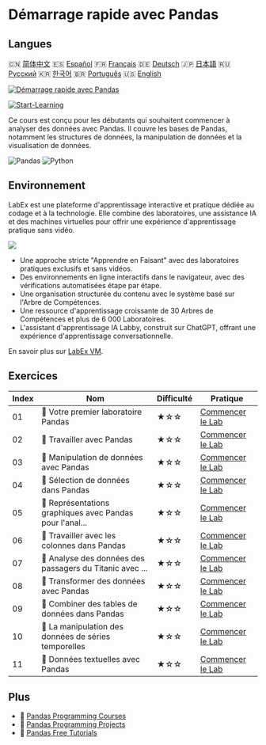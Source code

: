# Démarrage rapide avec Pandas

## Langues

🇨🇳 [简体中文](README_zh.md) 🇪🇸 [Español](README_es.md) 🇫🇷 [Français](README_fr.md) 🇩🇪 [Deutsch](README_de.md) 🇯🇵 [日本語](README_ja.md) 🇷🇺 [Русский](README_ru.md) 🇰🇷 [한국어](README_ko.md) 🇧🇷 [Português](README_pt.md) 🇺🇸 [English](README.md) 

[![Démarrage rapide avec Pandas](https://cover-creator.labex.io/quick-start-with-pandas.png?lang=fr)](https://labex.io/fr/courses/quick-start-with-pandas)

[![Start-Learning](https://img.shields.io/badge/Start-Learning-whitesmoke?style=for-the-badge)](https://labex.io/fr/courses/quick-start-with-pandas)

Ce cours est conçu pour les débutants qui souhaitent commencer à analyser des données avec Pandas. Il couvre les bases de Pandas, notamment les structures de données, la manipulation de données et la visualisation de données.

![Pandas](https://img.shields.io/badge/Pandas-whitesmoke?style=for-the-badge&logo=pandas)
![Python](https://img.shields.io/badge/Python-whitesmoke?style=for-the-badge&logo=python)


## Environnement

LabEx est une plateforme d'apprentissage interactive et pratique dédiée au codage et à la technologie. Elle combine des laboratoires, une assistance IA et des machines virtuelles pour offrir une expérience d'apprentissage pratique sans vidéo.

![](https://tutorial-screenshot.getvm.io/images/vm-1725247253.png)

- Une approche stricte "Apprendre en Faisant" avec des laboratoires pratiques exclusifs et sans vidéos.
- Des environnements en ligne interactifs dans le navigateur, avec des vérifications automatisées étape par étape.
- Une organisation structurée du contenu avec le système basé sur l'Arbre de Compétences.
- Une ressource d'apprentissage croissante de 30 Arbres de Compétences et plus de 6 000 Laboratoires.
- L'assistant d'apprentissage IA Labby, construit sur ChatGPT, offrant une expérience d'apprentissage conversationnelle.

En savoir plus sur [LabEx VM](https://support.labex.io/using-labex/virtual-machine).

## Exercices

|   Index | Nom                                                      | Difficulté   | Pratique                                                                                                                              |
|---------|----------------------------------------------------------|--------------|---------------------------------------------------------------------------------------------------------------------------------------|
|      01 | 📖 Votre premier laboratoire Pandas                      | ★☆☆          | <a target='_blank' href='https://labex.io/fr/tutorials/pandas-your-first-pandas-lab-92727'>Commencer le Lab</a>                       |
|      02 | 📖 Travailler avec Pandas                                | ★☆☆          | <a target='_blank' href='https://labex.io/fr/tutorials/python-working-with-pandas-65430'>Commencer le Lab</a>                         |
|      03 | 📖 Manipulation de données avec Pandas                   | ★☆☆          | <a target='_blank' href='https://labex.io/fr/tutorials/python-pandas-data-manipulation-65431'>Commencer le Lab</a>                    |
|      04 | 📖 Sélection de données dans Pandas                      | ★☆☆          | <a target='_blank' href='https://labex.io/fr/tutorials/python-data-selection-in-pandas-65432'>Commencer le Lab</a>                    |
|      05 | 📖 Représentations graphiques avec Pandas pour l'anal... | ★☆☆          | <a target='_blank' href='https://labex.io/fr/tutorials/python-pandas-plotting-for-air-quality-analysis-65433'>Commencer le Lab</a>    |
|      06 | 📖 Travailler avec les colonnes dans Pandas              | ★☆☆          | <a target='_blank' href='https://labex.io/fr/tutorials/python-working-with-columns-in-pandas-65434'>Commencer le Lab</a>              |
|      07 | 📖 Analyse des données des passagers du Titanic avec ... | ★☆☆          | <a target='_blank' href='https://labex.io/fr/tutorials/python-titanic-passenger-data-analysis-with-pandas-65435'>Commencer le Lab</a> |
|      08 | 📖 Transformer des données avec Pandas                   | ★☆☆          | <a target='_blank' href='https://labex.io/fr/tutorials/python-reshaping-data-with-pandas-65436'>Commencer le Lab</a>                  |
|      09 | 📖 Combiner des tables de données dans Pandas            | ★☆☆          | <a target='_blank' href='https://labex.io/fr/tutorials/python-combining-data-tables-in-pandas-65437'>Commencer le Lab</a>             |
|      10 | 📖 La manipulation des données de séries temporelles     | ★☆☆          | <a target='_blank' href='https://labex.io/fr/tutorials/python-handling-time-series-data-65438'>Commencer le Lab</a>                   |
|      11 | 📖 Données textuelles avec Pandas                        | ★☆☆          | <a target='_blank' href='https://labex.io/fr/tutorials/python-pandas-textual-data-65439'>Commencer le Lab</a>                         |

## Plus

- 🔗 [Pandas Programming Courses](https://github.com/labex-labs/awesome-programming-courses)
- 🔗 [Pandas Programming Projects](https://github.com/labex-labs/awesome-programming-projects)
- 🔗 [Pandas Free Tutorials](https://github.com/labex-labs/pandas-free-tutorials)

